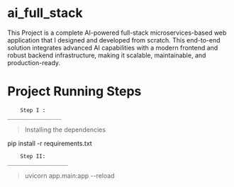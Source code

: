 # ai_full_stack
This Project is a complete AI-powered full-stack microservices-based web application that I designed and developed from scratch. This end-to-end solution integrates advanced AI capabilities with a modern frontend and robust backend infrastructure, making it scalable, maintainable, and production-ready.


# Project Running Steps 
        Step I :
    _________________

> Installing the dependencies

pip install -r requirements.txt 

        Step II:
    ___________________


> uvicorn app.main:app --reload
